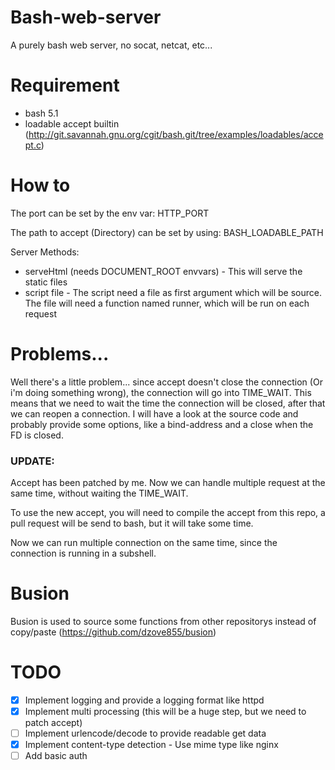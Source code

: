 # Bash-web-server
A purely bash web server, no socat, netcat, etc... 

# Requirement
* bash 5.1
* loadable accept builtin (http://git.savannah.gnu.org/cgit/bash.git/tree/examples/loadables/accept.c)

# How to
The port can be set by the env var: HTTP_PORT

The path to accept (Directory) can be set by using: BASH_LOADABLE_PATH

Server Methods:
* serveHtml (needs DOCUMENT_ROOT envvars) - This will serve the static files
* script file - The script need a file as first argument which will be source. The file will need a function named runner, which will be run on each request

# Problems...
Well there's a little problem... since accept doesn't close the connection (Or i'm doing something wrong), the connection will go into TIME_WAIT.
This means that we need to wait the time the connection will be closed, after that we can reopen a connection. 
I will have a look at the source code and probably provide some options, like a bind-address and a close when the FD is closed.

### UPDATE:
Accept has been patched by me. Now we can handle multiple request at the same time, without waiting the TIME_WAIT. 

To use the new accept, you will need to compile the accept from this repo, a pull request will be send to bash, but it will take some time.

Now we can run multiple connection on the same time, since the connection is running in a subshell.

# Busion
Busion is used to source some functions from other repositorys instead of copy/paste (https://github.com/dzove855/busion)

# TODO
- [X] Implement logging and provide a logging format like httpd
- [X] Implement multi processing (this will be a huge step, but we need to patch accept)
- [ ] Implement urlencode/decode to provide readable get data
- [X] Implement content-type detection - Use mime type like nginx
- [ ] Add basic auth
